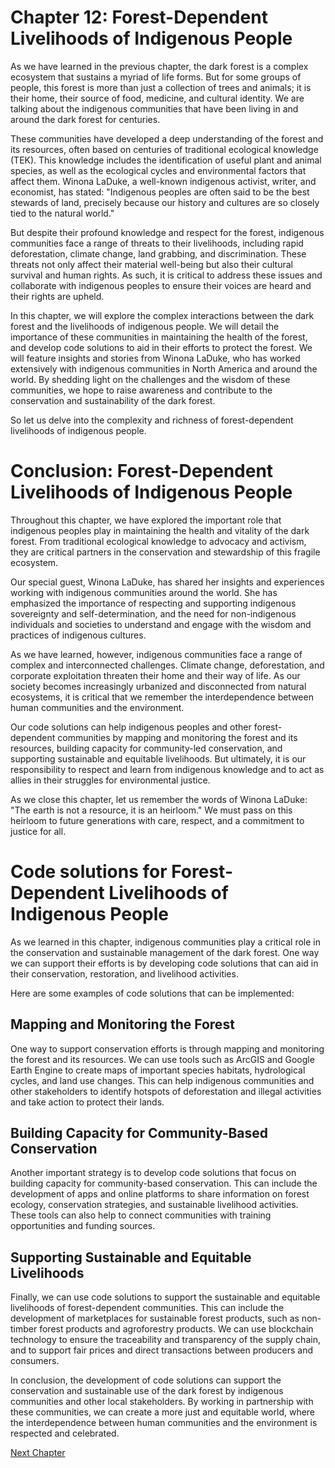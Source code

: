 # Chapter 12: Forest-Dependent Livelihoods of Indigenous People

As we have learned in the previous chapter, the dark forest is a complex ecosystem that sustains a myriad of life forms. But for some groups of people, this forest is more than just a collection of trees and animals; it is their home, their source of food, medicine, and cultural identity. We are talking about the indigenous communities that have been living in and around the dark forest for centuries.

These communities have developed a deep understanding of the forest and its resources, often based on centuries of traditional ecological knowledge (TEK). This knowledge includes the identification of useful plant and animal species, as well as the ecological cycles and environmental factors that affect them. Winona LaDuke, a well-known indigenous activist, writer, and economist, has stated: "Indigenous peoples are often said to be the best stewards of land, precisely because our history and cultures are so closely tied to the natural world."

But despite their profound knowledge and respect for the forest, indigenous communities face a range of threats to their livelihoods, including rapid deforestation, climate change, land grabbing, and discrimination. These threats not only affect their material well-being but also their cultural survival and human rights. As such, it is critical to address these issues and collaborate with indigenous peoples to ensure their voices are heard and their rights are upheld.

In this chapter, we will explore the complex interactions between the dark forest and the livelihoods of indigenous people. We will detail the importance of these communities in maintaining the health of the forest, and develop code solutions to aid in their efforts to protect the forest. We will feature insights and stories from Winona LaDuke, who has worked extensively with indigenous communities in North America and around the world. By shedding light on the challenges and the wisdom of these communities, we hope to raise awareness and contribute to the conservation and sustainability of the dark forest.

So let us delve into the complexity and richness of forest-dependent livelihoods of indigenous people.
# Conclusion: Forest-Dependent Livelihoods of Indigenous People

Throughout this chapter, we have explored the important role that indigenous peoples play in maintaining the health and vitality of the dark forest. From traditional ecological knowledge to advocacy and activism, they are critical partners in the conservation and stewardship of this fragile ecosystem.

Our special guest, Winona LaDuke, has shared her insights and experiences working with indigenous communities around the world. She has emphasized the importance of respecting and supporting indigenous sovereignty and self-determination, and the need for non-indigenous individuals and societies to understand and engage with the wisdom and practices of indigenous cultures.

As we have learned, however, indigenous communities face a range of complex and interconnected challenges. Climate change, deforestation, and corporate exploitation threaten their home and their way of life. As our society becomes increasingly urbanized and disconnected from natural ecosystems, it is critical that we remember the interdependence between human communities and the environment.

Our code solutions can help indigenous peoples and other forest-dependent communities by mapping and monitoring the forest and its resources, building capacity for community-led conservation, and supporting sustainable and equitable livelihoods. But ultimately, it is our responsibility to respect and learn from indigenous knowledge and to act as allies in their struggles for environmental justice.

As we close this chapter, let us remember the words of Winona LaDuke: "The earth is not a resource, it is an heirloom." We must pass on this heirloom to future generations with care, respect, and a commitment to justice for all.
# Code solutions for Forest-Dependent Livelihoods of Indigenous People

As we learned in this chapter, indigenous communities play a critical role in the conservation and sustainable management of the dark forest. One way we can support their efforts is by developing code solutions that can aid in their conservation, restoration, and livelihood activities. 

Here are some examples of code solutions that can be implemented:

## Mapping and Monitoring the Forest

One way to support conservation efforts is through mapping and monitoring the forest and its resources. We can use tools such as ArcGIS and Google Earth Engine to create maps of important species habitats, hydrological cycles, and land use changes. This can help indigenous communities and other stakeholders to identify hotspots of deforestation and illegal activities and take action to protect their lands.

## Building Capacity for Community-Based Conservation

Another important strategy is to develop code solutions that focus on building capacity for community-based conservation. This can include the development of apps and online platforms to share information on forest ecology, conservation strategies, and sustainable livelihood activities. These tools can also help to connect communities with training opportunities and funding sources.

## Supporting Sustainable and Equitable Livelihoods

Finally, we can use code solutions to support the sustainable and equitable livelihoods of forest-dependent communities. This can include the development of marketplaces for sustainable forest products, such as non-timber forest products and agroforestry products. We can use blockchain technology to ensure the traceability and transparency of the supply chain, and to support fair prices and direct transactions between producers and consumers. 

In conclusion, the development of code solutions can support the conservation and sustainable use of the dark forest by indigenous communities and other local stakeholders. By working in partnership with these communities, we can create a more just and equitable world, where the interdependence between human communities and the environment is respected and celebrated.


[Next Chapter](13_Chapter13.md)
